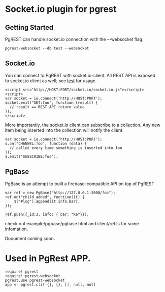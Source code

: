 # Socket.io plugin for pgrest

## Getting Started

PgREST can handle socket.io connection with the --websocket flag

    pgrest-websocket --db test --websocket

## Socket.io

You can connect to PgREST with socket.io-client.
All REST API is exposed to socket.io client as well; see [test](test/socket.ls) for usage.

    <script src="http://HOST:PORT/socket.io/socket.io.js"></script>
    <script>
    var socket = io.connect('http://HOST:PORT');
    socket.emit("GET:foo", function (result) {
      // result == REST API return value
    });
    </script>

More importantly, the socket.io client can subscribe to a collection. Any new item being inserted into the collection will notify the client.

    var socket = io.connect('http://HOST:PORT');
    s.on("CHANNEL:foo", function (data) {
      // called every time something is inserted into foo
    });
    s.emit("SUBSCRIBE:foo");

## PgBase

PgBase is an attempt to built a firebase-compatible API on top of PgREST

    var ref = new PgBase("http://127.0.0.1:3000/foo");
    ref.on("child_added", function(it) {
        $("#log").append(it.info.bar);
    });

    ref.push({_id:3, info: { bar: "Ke"}});

check out example/pgbase/pgbase.html and client/ref.ls for some infomation.

Document coming soon.

# Used in PgRest APP.

```
require! pgrest
require! pgrest-websocket
pgrest.use pgrest-websocket
app <- pgrest.cli! {}, {}, [], null, null
```

